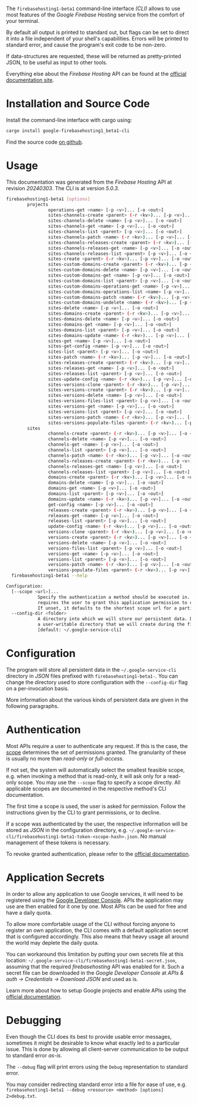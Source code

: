 <!---
DO NOT EDIT !
This file was generated automatically from 'src/generator/templates/cli/README.md.mako'
DO NOT EDIT !
-->
The `firebasehosting1-beta1` command-line interface *(CLI)* allows to use most features of the *Google Firebase Hosting* service from the comfort of your terminal.

By default all output is printed to standard out, but flags can be set to direct it into a file independent of your shell's
capabilities. Errors will be printed to standard error, and cause the program's exit code to be non-zero.

If data-structures are requested, these will be returned as pretty-printed JSON, to be useful as input to other tools.

Everything else about the *Firebase Hosting* API can be found at the
[official documentation site](https://firebase.google.com/docs/hosting/).

# Installation and Source Code

Install the command-line interface with cargo using:

```bash
cargo install google-firebasehosting1_beta1-cli
```

Find the source code [on github](https://github.com/Byron/google-apis-rs/tree/main/gen/firebasehosting1_beta1-cli).

# Usage

This documentation was generated from the *Firebase Hosting* API at revision *20240303*. The CLI is at version *5.0.3*.

```bash
firebasehosting1-beta1 [options]
        projects
                operations-get <name> [-p <v>]... [-o <out>]
                sites-channels-create <parent> (-r <kv>)... [-p <v>]... [-o <out>]
                sites-channels-delete <name> [-p <v>]... [-o <out>]
                sites-channels-get <name> [-p <v>]... [-o <out>]
                sites-channels-list <parent> [-p <v>]... [-o <out>]
                sites-channels-patch <name> (-r <kv>)... [-p <v>]... [-o <out>]
                sites-channels-releases-create <parent> (-r <kv>)... [-p <v>]... [-o <out>]
                sites-channels-releases-get <name> [-p <v>]... [-o <out>]
                sites-channels-releases-list <parent> [-p <v>]... [-o <out>]
                sites-create <parent> (-r <kv>)... [-p <v>]... [-o <out>]
                sites-custom-domains-create <parent> (-r <kv>)... [-p <v>]... [-o <out>]
                sites-custom-domains-delete <name> [-p <v>]... [-o <out>]
                sites-custom-domains-get <name> [-p <v>]... [-o <out>]
                sites-custom-domains-list <parent> [-p <v>]... [-o <out>]
                sites-custom-domains-operations-get <name> [-p <v>]... [-o <out>]
                sites-custom-domains-operations-list <name> [-p <v>]... [-o <out>]
                sites-custom-domains-patch <name> (-r <kv>)... [-p <v>]... [-o <out>]
                sites-custom-domains-undelete <name> (-r <kv>)... [-p <v>]... [-o <out>]
                sites-delete <name> [-p <v>]... [-o <out>]
                sites-domains-create <parent> (-r <kv>)... [-p <v>]... [-o <out>]
                sites-domains-delete <name> [-p <v>]... [-o <out>]
                sites-domains-get <name> [-p <v>]... [-o <out>]
                sites-domains-list <parent> [-p <v>]... [-o <out>]
                sites-domains-update <name> (-r <kv>)... [-p <v>]... [-o <out>]
                sites-get <name> [-p <v>]... [-o <out>]
                sites-get-config <name> [-p <v>]... [-o <out>]
                sites-list <parent> [-p <v>]... [-o <out>]
                sites-patch <name> (-r <kv>)... [-p <v>]... [-o <out>]
                sites-releases-create <parent> (-r <kv>)... [-p <v>]... [-o <out>]
                sites-releases-get <name> [-p <v>]... [-o <out>]
                sites-releases-list <parent> [-p <v>]... [-o <out>]
                sites-update-config <name> (-r <kv>)... [-p <v>]... [-o <out>]
                sites-versions-clone <parent> (-r <kv>)... [-p <v>]... [-o <out>]
                sites-versions-create <parent> (-r <kv>)... [-p <v>]... [-o <out>]
                sites-versions-delete <name> [-p <v>]... [-o <out>]
                sites-versions-files-list <parent> [-p <v>]... [-o <out>]
                sites-versions-get <name> [-p <v>]... [-o <out>]
                sites-versions-list <parent> [-p <v>]... [-o <out>]
                sites-versions-patch <name> (-r <kv>)... [-p <v>]... [-o <out>]
                sites-versions-populate-files <parent> (-r <kv>)... [-p <v>]... [-o <out>]
        sites
                channels-create <parent> (-r <kv>)... [-p <v>]... [-o <out>]
                channels-delete <name> [-p <v>]... [-o <out>]
                channels-get <name> [-p <v>]... [-o <out>]
                channels-list <parent> [-p <v>]... [-o <out>]
                channels-patch <name> (-r <kv>)... [-p <v>]... [-o <out>]
                channels-releases-create <parent> (-r <kv>)... [-p <v>]... [-o <out>]
                channels-releases-get <name> [-p <v>]... [-o <out>]
                channels-releases-list <parent> [-p <v>]... [-o <out>]
                domains-create <parent> (-r <kv>)... [-p <v>]... [-o <out>]
                domains-delete <name> [-p <v>]... [-o <out>]
                domains-get <name> [-p <v>]... [-o <out>]
                domains-list <parent> [-p <v>]... [-o <out>]
                domains-update <name> (-r <kv>)... [-p <v>]... [-o <out>]
                get-config <name> [-p <v>]... [-o <out>]
                releases-create <parent> (-r <kv>)... [-p <v>]... [-o <out>]
                releases-get <name> [-p <v>]... [-o <out>]
                releases-list <parent> [-p <v>]... [-o <out>]
                update-config <name> (-r <kv>)... [-p <v>]... [-o <out>]
                versions-clone <parent> (-r <kv>)... [-p <v>]... [-o <out>]
                versions-create <parent> (-r <kv>)... [-p <v>]... [-o <out>]
                versions-delete <name> [-p <v>]... [-o <out>]
                versions-files-list <parent> [-p <v>]... [-o <out>]
                versions-get <name> [-p <v>]... [-o <out>]
                versions-list <parent> [-p <v>]... [-o <out>]
                versions-patch <name> (-r <kv>)... [-p <v>]... [-o <out>]
                versions-populate-files <parent> (-r <kv>)... [-p <v>]... [-o <out>]
  firebasehosting1-beta1 --help

Configuration:
  [--scope <url>]...
            Specify the authentication a method should be executed in. Each scope
            requires the user to grant this application permission to use it.
            If unset, it defaults to the shortest scope url for a particular method.
  --config-dir <folder>
            A directory into which we will store our persistent data. Defaults to
            a user-writable directory that we will create during the first invocation.
            [default: ~/.google-service-cli]

```

# Configuration

The program will store all persistent data in the `~/.google-service-cli` directory in *JSON* files prefixed with `firebasehosting1-beta1-`.  You can change the directory used to store configuration with the `--config-dir` flag on a per-invocation basis.

More information about the various kinds of persistent data are given in the following paragraphs.

# Authentication

Most APIs require a user to authenticate any request. If this is the case, the [scope][scopes] determines the 
set of permissions granted. The granularity of these is usually no more than *read-only* or *full-access*.

If not set, the system will automatically select the smallest feasible scope, e.g. when invoking a
method that is read-only, it will ask only for a read-only scope. 
You may use the `--scope` flag to specify a scope directly. 
All applicable scopes are documented in the respective method's CLI documentation.

The first time a scope is used, the user is asked for permission. Follow the instructions given 
by the CLI to grant permissions, or to decline.

If a scope was authenticated by the user, the respective information will be stored as *JSON* in the configuration
directory, e.g. `~/.google-service-cli/firebasehosting1-beta1-token-<scope-hash>.json`. No manual management of these tokens
is necessary.

To revoke granted authentication, please refer to the [official documentation][revoke-access].

# Application Secrets

In order to allow any application to use Google services, it will need to be registered using the 
[Google Developer Console][google-dev-console]. APIs the application may use are then enabled for it
one by one. Most APIs can be used for free and have a daily quota.

To allow more comfortable usage of the CLI without forcing anyone to register an own application, the CLI
comes with a default application secret that is configured accordingly. This also means that heavy usage
all around the world may deplete the daily quota.

You can workaround this limitation by putting your own secrets file at this location: 
`~/.google-service-cli/firebasehosting1-beta1-secret.json`, assuming that the required *firebasehosting* API 
was enabled for it. Such a secret file can be downloaded in the *Google Developer Console* at 
*APIs & auth -> Credentials -> Download JSON* and used as is.

Learn more about how to setup Google projects and enable APIs using the [official documentation][google-project-new].


# Debugging

Even though the CLI does its best to provide usable error messages, sometimes it might be desirable to know
what exactly led to a particular issue. This is done by allowing all client-server communication to be 
output to standard error *as-is*.

The `--debug` flag will print errors using the `Debug` representation to standard error.

You may consider redirecting standard error into a file for ease of use, e.g. `firebasehosting1-beta1 --debug <resource> <method> [options] 2>debug.txt`.


[scopes]: https://developers.google.com/+/api/oauth#scopes
[revoke-access]: http://webapps.stackexchange.com/a/30849
[google-dev-console]: https://console.developers.google.com/
[google-project-new]: https://developers.google.com/console/help/new/
